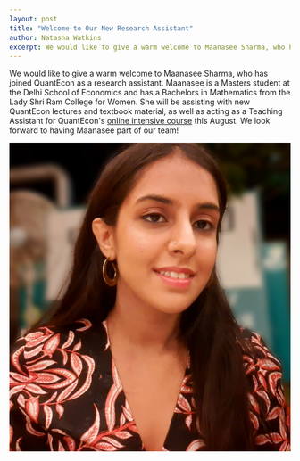 ```yaml
---
layout: post
title: "Welcome to Our New Research Assistant"
author: Natasha Watkins
excerpt: We would like to give a warm welcome to Maanasee Sharma, who has joined QuantEcon as a research assistant.
---
```


We would like to give a warm welcome to Maanasee Sharma, who has joined QuantEcon as a research assistant. Maanasee is a Masters student at the Delhi School of Economics and has a Bachelors in Mathematics from the Lady Shri Ram College for Women. She will be assisting with new QuantEcon lectures and textbook material, as well as acting as a Teaching Assistant for QuantEcon's [online intensive course](https://quantecon.github.io/indian_summer_workshop/) this August. We look forward to having Maanasee part of our team!


![](/assets/img/maanasee.jpg)
